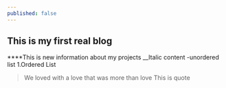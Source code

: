 ```yaml
---
published: false
---
```

## This is my first real blog
****This is new information about my projects
__Italic content
-unordered list
1.Ordered List
> We loved with a love that was more than love
This is quote
